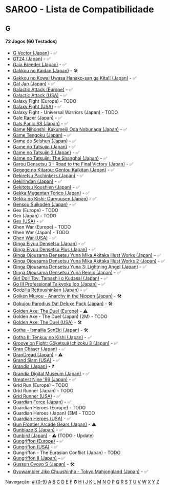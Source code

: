 # SAROO - Lista de Compatibilidade

## G

#### 72 Jogos (60 Testados)

- [G Vector (Japan)](../../../Regions/Retails/Japan/T-30603G/01/README.md) - :white_check_mark:
- [GT24 (Japan)](../../../Regions/Retails/Japan/T-5714G/01/README.md) - :white_check_mark:
- [Gaia Breeder (Japan)](../../../Regions/Retails/Japan/T-34801G/01/README.md) - :white_check_mark:
- [Gakkou no Kaidan (Japan)](../../../Regions/Retails/Japan/GS-9026/01/README.md) - :hammer_and_wrench:
- [Gakkou no Kowai Uwasa Hanako-san ga Kita!! (Japan)](../../../Regions/Retails/Japan/T-1205G/01/README.md) - :white_check_mark:
- [Gal Jan (Japan)](../../../Regions/Retails/Japan/T-29101G/01/README.md) - :white_check_mark:
- [Galactic Attack (Europe)](../../../Regions/Retails/Europe/T-8116H-50/01/README.md) - :white_check_mark:
- [Galactic Attack (USA)](../../../Regions/Retails/USA/T-8116H/01/README.md) - :white_check_mark:
- Galaxy Fight (Europe) - TODO
- [Galaxy Fight (USA)](../../../Regions/Retails/USA/T-1504H/01/README.md) - :white_check_mark:
- Galaxy Fight - Universal Warriors (Japan) - TODO
- [Gale Racer (Japan)](../../../Regions/Retails/Japan/GS-9003/01/README.md) - :white_check_mark:
- [Gals Panic SS (Japan)](../../../Regions/Retails/Japan/T-29002G/01/README.md) - :white_check_mark:
- [Game Nihonshi: Kakumeiji Oda Nobunaga (Japan)](../../../Regions/Retails/Japan/T-7633G/01/README.md) - :white_check_mark:
- [Game Tengoku (Japan)](../../../Regions/Retails/Japan/T-5712G/01/README.md) - :white_check_mark:
- [Game de Seishun (Japan)](../../../Regions/Retails/Japan/T-19711G/01/README.md) - :white_check_mark:
- [Game no Tatsujin (Japan)](../../../Regions/Retails/Japan/T-1502G/01/README.md) - :white_check_mark:
- [Game no Tatsujin 2 (Japan)](../../../Regions/Retails/Japan/T-1509G/01/README.md) - :white_check_mark:
- [Game no Tatsujin: The Shanghai (Japan)](../../../Regions/Retails/Japan/T-1506G/01/README.md) - :white_check_mark:
- [Garou Densetsu 3 - Road to the Final Victory (Japan)](../../../Regions/Retails/Japan/T-3102G/01/README.md) - :white_check_mark:
- [Gegege no Kitarou: Gentou Kaikitan (Japan)](../../../Regions/Retails/Japan/T-13310G/01/README.md) - :white_check_mark:
- [Gekiretsu Pachinkers (Japan)](../../../Regions/Retails/Japan/T-29601G/01/README.md) - :white_check_mark:
- [Gekirindan (Japan)](../../../Regions/Retails/Japan/T-7008G/01/README.md) - :white_check_mark:
- [Gekitotsu Koushien (Japan)](../../../Regions/Retails/Japan/T-6701G/01/README.md) - :white_check_mark:
- [Gekka Mugentan Torico (Japan)](../../../Regions/Retails/Japan/GS-9056/01/README.md) - :white_check_mark:
- [Gekka no Kishi: Ouryuusen (Japan)](../../../Regions/Retails/Japan/T-20606G/01/README.md) - :white_check_mark:
- [Gensou Suikoden (Japan)](../../../Regions/Retails/Japan/T-9525G/01/README.md) - :white_check_mark:
- Gex (Europe) - TODO
- Gex (Japan) - TODO
- [Gex (USA)](../../../Regions/Retails/USA/T-15904H/01/README.md) - :white_check_mark:
- Ghen War (Europe) - TODO
- Ghen War (Japan) - TODO
- [Ghen War (USA)](../../../Regions/Retails/USA/MK-81001/01/README.md) - :white_check_mark:
- [Ginga Eiyuu Densetsu (Japan)](../../../Regions/Retails/Japan/T-22301G/01/README.md) - :white_check_mark:
- [Ginga Eiyuu Densetsu Plus (Japan)](../../../Regions/Retails/Japan/T-22303G/01/README.md) - :white_check_mark:
- [Ginga Ojousama Densetsu Yuna Mika Akitaka Illust Works (Japan)](../../../Regions/Retails/Japan/T-14308G/01/README.md) - :white_check_mark:
- [Ginga Ojousama Densetsu Yuna Mika Akitaka Illust Works 2 (Japan)](../../../Regions/Retails/Japan/T-14323G/01/README.md) - :white_check_mark:
- [Ginga Ojousama Densetsu Yuna 3: Lightning Angel (Japan)](../../../Regions/Retails/Japan/T-14311G/01/README.md) - :white_check_mark:
- [Ginga Ojousama Densetsu Yuna Remix (Japan)](../../../Regions/Retails/Japan/T-14307G/01/README.md) - :white_check_mark:
- [Girl Doll Toy: Tamashii o Kudasai (Japan)](../../../Regions/Retails/Japan/T-37002G/01/README.md) - :white_check_mark:
- [Go III Professional Taikyoku Igo (Japan)](../../../Regions/Retails/Japan/T-29003G/01/README.md) - :white_check_mark:
- [Godzilla Rettoushinkan (Japan)](../../../Regions/Retails/Japan/GS-9050/01/README.md) - :white_check_mark:
- [Goiken Muyou - Anarchy in the Nippon (Japan)](../../../Regions/Retails/Japan/T-28902G/01/README.md) - :hammer_and_wrench:
- [Gokujou Parodius Da! Deluxe Pack (Japan)](../../../Regions/Retails/Japan/T-9501G/01/README.md) - :hammer_and_wrench:
- [Golden Axe: The Duel (Europe)](../../../Regions/Retails/Europe/MK-81045/01/README.md) - :warning:
- Golden Axe - The Duel (Japan) (2M) - TODO
- [Golden Axe: The Duel (USA)](../../../Regions/Retails/USA/MK-81045/01/README.md) - :hammer_and_wrench:
- [Gotha - Ismailia SenEki (Japan)](../../../Regions/Retails/Japan/GS-9009/01/README.md) - :hammer_and_wrench:
- [Gotha II: Tenkuu no Kishi (Japan)](../../../Regions/Retails/Japan/T-7608G/01/README.md) - :white_check_mark:
- [Groove on Fight: Gōketsuji Ichizoku 3 (Japan)](../../../Regions/Retails/Japan/T-14411G/01/README.md) - :white_check_mark:
- [Gran Chaser (Japan)](../../../Regions/Retails/Japan/GS-9022/01/README.md) - :white_check_mark:
- [GranDread (Japan)](../../../Regions/Retails/Japan/T-20603G/01/README.md) - :warning:
- [Grand Slam (USA)](../../../Regions/Retails/USA/T-07004H/01/README.md) - :white_check_mark:
- [Grandia (Japan)](../../../Regions/Retails/Japan/T-4507G/01/README.md) - :question:
- [Grandia Digital Museum (Japan)](../../../Regions/Retails/Japan/T-4512G/01/README.md) - :white_check_mark:
- [Greatest Nine '96 (Japan)](../../../Regions/Retails/Japan/GS-9086/01/README.md) - :white_check_mark:
- Grid Run (Europe) - TODO
- Grid Runner (Japan) - TODO
- [Grid Runner (USA)](../../../Regions/Retails/USA/T-7025H/01/README.md) - :white_check_mark:
- [Guardian Force (Japan)](../../../Regions/Retails/Japan/T-9905G/01/README.md) - :white_check_mark:
- Guardian Heroes (Europe) - TODO
- Guardian Heroes (Japan) (3M) - TODO
- [Guardian Heroes (USA)](../../../Regions/Retails/USA/MK-81035/01/README.md) - :white_check_mark:
- [Gun Frontier Arcade Gears (Japan)](../../../Regions/Retails/Japan/T-26109G/01/README.md) - :warning:
- [Gunblaze S (Japan)](../../../Regions/Retails/Japan/T-19710G/01/README.md) - :white_check_mark:
- [Gunbird (Japan)](../../../Regions/Retails/Japan/T-14402G/01/README.md) - :warning: (TODO - Update)
- [Gungriffon (Europe)](../../../Regions/Retails/Europe/MK-81046/01/README.md) - :white_check_mark:
- [Gungriffon (USA)](../../../Regions/Retails/USA/MK-81046/01/README.md) - :white_check_mark:
- Gungriffon - The Eurasian Conflict (Japan) - TODO
- [Gungriffon II (Japan)](../../../Regions/Retails/Japan/T-4511G/01/README.md) - :white_check_mark:
- [Gussun Oyoyo S (Japan)](../../../Regions/Retails/Japan/T-26101G/01/README.md) - :hammer_and_wrench:
- [Gyuwambler Jiko Chuushinha - Tokyo Mahjongland (Japan)](../../../Regions/Retails/Japan/T-4504G/01/README.md) - :white_check_mark:

Navegação:
[# (0-9)](./09.md) [A](./A.md) [B](./B.md) [C](./C.md) [D](./D.md) [E](./E.md) [F](./F.md) **G** [H](./H.md) [I](./I.md) [J](./J.md) [K](./K.md) [L](./L.md) [M](./M.md) [N](./N.md) [O](./O.md) [P](./P.md) [Q](./Q.md) [R](./R.md) [S](./S.md) [T](./T.md) [U](./U.md) [V](./V.md) [W](./W.md) [X](./X.md) [Y](./Y.md) [Z](./Z.md)
